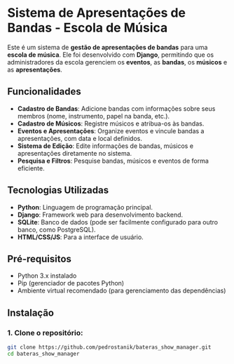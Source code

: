# Sistema de Apresentações de Bandas - Escola de Música

Este é um sistema de **gestão de apresentações de bandas** para uma **escola de música**. Ele foi desenvolvido com **Django**, permitindo que os administradores da escola gerenciem os **eventos**, as **bandas**, os **músicos** e as **apresentações**.

## Funcionalidades

- **Cadastro de Bandas**: Adicione bandas com informações sobre seus membros (nome, instrumento, papel na banda, etc.).
- **Cadastro de Músicos**: Registre músicos e atribua-os às bandas.
- **Eventos e Apresentações**: Organize eventos e vincule bandas a apresentações, com data e local definidos.
- **Sistema de Edição**: Edite informações de bandas, músicos e apresentações diretamente no sistema.
- **Pesquisa e Filtros**: Pesquise bandas, músicos e eventos de forma eficiente.

## Tecnologias Utilizadas

- **Python**: Linguagem de programação principal.
- **Django**: Framework web para desenvolvimento backend.
- **SQLite**: Banco de dados (pode ser facilmente configurado para outro banco, como PostgreSQL).
- **HTML/CSS/JS**: Para a interface de usuário.

## Pré-requisitos

- Python 3.x instalado
- Pip (gerenciador de pacotes Python)
- Ambiente virtual recomendado (para gerenciamento das dependências)

## Instalação

### 1. Clone o repositório:

```bash
git clone https://github.com/pedrostanik/bateras_show_manager.git
cd bateras_show_manager
